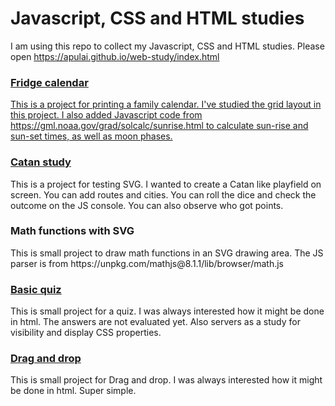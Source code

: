 <h1>Javascript, CSS and HTML studies</h1>
<p>I am using this repo to collect my Javascript, CSS and HTML studies.
Please open <a href="https://apulai.github.io/web-study/index.html">https://apulai.github.io/web-study/index.html</a>
</p>

<a href="fridgecalendar/calendar-id.html">
<h3>Fridge calendar</h3>
<p>This is a project for printing a family calendar. I've studied the grid layout in this project.
I also added Javascript code from https://gml.noaa.gov/grad/solcalc/sunrise.html to calculate
sun-rise and sun-set times, as well as moon phases.
</p>
<a href="catan_study/hatszogek2.html">

<h3>Catan study</h3>
</a>
<p>
This is a project for testing SVG. I wanted to create a Catan like playfield on screen.
You can add routes and cities. You can roll the dice and check the outcome on the JS console.
You can also observe who got points.
</p>

<h3>Math functions with SVG</h3>
<p>
This is small project to draw math functions in an SVG drawing area.
The JS parser is from https://unpkg.com/mathjs@8.1.1/lib/browser/math.js
</p>

<a href="quiz/03quiz.html">
<h3>Basic quiz</h3>
</a>
<p>This is small project for a quiz. I was always interested how it might be done in html. The answers are not evaluated yet.
Also servers as a study for visibility and display CSS properties.
</p>

<a href="draganddrop/draganddrop1.html">
<h3>Drag and drop</h3>
</a>

<p>This is small project for Drag and drop.
I was always interested how it might be done in html.
Super simple.
</p>
